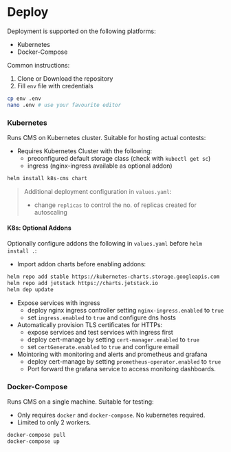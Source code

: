 # Deploy
Deployment is supported on the following platforms:
- Kubernetes
- Docker-Compose

Common instructions:
1. Clone or Download the repository
2. Fill `env` file with credentials
```sh
cp env .env
nano .env # use your favourite editor
```

### Kubernetes
Runs CMS on Kubernetes cluster. Suitable for hosting actual contests:
- Requires Kubernetes Cluster with the following:
    - preconfigured default storage class (check with `kubectl get sc`)
    - ingress (nginx-ingress available as optional addon)

```sh
helm install k8s-cms chart
```

> Additional deployment configuration in `values.yaml`:
> - change `replicas` to control the no. of replicas created for autoscaling

#### K8s: Optional Addons
Optionally configure addons the following in `values.yaml` before `helm install .`:

- Import addon charts before enabling addons:

```sh
helm repo add stable https://kubernetes-charts.storage.googleapis.com
helm repo add jetstack https://charts.jetstack.io
helm dep update
```

- Expose services with ingress
    - deploy nginx ingress controller setting `nginx-ingress.enabled` to `true`
    - set `ingress.enabled` to `true` and configure dns hosts
- Automatically provision TLS certificates for HTTPs:
    - expose services and test services with ingress first
    - deploy cert-manage by setting `cert-manager.enabled` to `true`
    - set `certGenerate.enabled` to `true` and configure email
- Mointoring with monitoring and alerts and prometheus and grafana 
    - deploy cert-manage by setting `prometheus-operator.enabled` to `true`
    - Port forward the grafana service to access monitoing dashboards.

### Docker-Compose
Runs CMS on a single machine. Suitable for testing:
- Only requires `docker` and `docker-compose`. No kubernetes required.
- Limited to only 2 workers.
```sh
docker-compose pull 
docker-compose up
```
